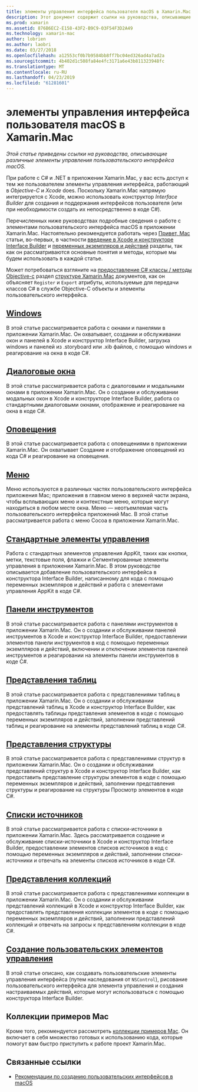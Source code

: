 ```yaml
---
title: элементы управления интерфейса пользователя macOS в Xamarin.Mac
description: Этот документ содержит ссылки на руководства, описывающие различные элементы управления пользовательского интерфейса для разработчиков Xamarin.Mac. Связанное содержимое смотрит на windows, диалоговые окна, оповещения, меню, панелей инструментов, представления таблиц, представления структуры и многое другое.
ms.prod: xamarin
ms.assetid: 876B6EC2-E158-43F2-B9C9-03F54F3D2A49
ms.technology: xamarin-mac
author: lobrien
ms.author: laobri
ms.date: 03/27/2018
ms.openlocfilehash: a12553cf0b7b9584bb8ff7bc04ed326ad4a7ad2a
ms.sourcegitcommit: 4b402d1c508fa84e4fc3171a6e43b811323948fc
ms.translationtype: MT
ms.contentlocale: ru-RU
ms.lasthandoff: 04/23/2019
ms.locfileid: "61281601"
---
```

# <a name="macos-user-interface-controls-in-xamarinmac"></a>элементы управления интерфейса пользователя macOS в Xamarin.Mac

_Этой статье приведены ссылки на руководства, описывающие различные элементы управления пользовательского интерфейса macOS._

При работе с C# и .NET в приложении Xamarin.Mac, у вас есть доступ к тем же пользователем элементы управления интерфейса, работающий в *Objective-C* и *Xcode* does. Поскольку Xamarin.Mac напрямую интегрируется с Xcode, можно использовать конструктор _Interface Builder_ для создания и поддержания интерфейсов пользователя (или при необходимости создать их непосредственно в коде C#).

Перечисленных ниже руководствах подробные сведения о работе с элементами пользовательского интерфейса macOS в приложении Xamarin.Mac. Настоятельно рекомендуется работать через [Привет, Mac](~/mac/get-started/hello-mac.md) статьи, во-первых, в частности [введение в Xcode и конструкторе Interface Builder](~/mac/get-started/hello-mac.md#introduction-to-xcode-and-interface-builder) и [переменных экземпляров и действий](~/mac/get-started/hello-mac.md#outlets-and-actions) разделы, так как он рассматриваются основные понятия и методы, которые мы будем использовать в каждой статье.

Может потребоваться взгляните на [предоставление C# классы / методы Objective-c](~/mac/internals/how-it-works.md#exposing-c-classes--methods-to-objective-c) раздел [структуре Xamarin.Mac](~/mac/internals/how-it-works.md) документов, как он объясняет `Register` и `Export` атрибуты, используемые для передачи классов C# в службе Objective-C объекты и элементы пользовательского интерфейса.

## <a name="windowsmacuser-interfacewindowmd"></a>[Windows](~/mac/user-interface/window.md)

В этой статье рассматривается работа с окнами и панелями в приложении Xamarin.Mac. Он охватывает, создании и обслуживании окон и панелей в Xcode и конструктор Interface Builder, загрузка windows и панелей из .storyboard или .xib файлов, с помощью windows и реагирование на окна в коде C#.

## <a name="dialogsmacuser-interfacedialogmd"></a>[Диалоговые окна](~/mac/user-interface/dialog.md)

В этой статье рассматривается работа с диалоговыми и модальными окнами в приложении Xamarin.Mac. Он о создании и обслуживании модальных окон в Xcode и конструкторе Interface Builder, работа со стандартными диалоговыми окнами, отображение и реагирование на окна в коде C#.

## <a name="alertsmacuser-interfacealertmd"></a>[Оповещения](~/mac/user-interface/alert.md)

В этой статье рассматривается работа с оповещениями в приложении Xamarin.Mac. Он охватывает Создание и отображение оповещений из кода C# и реагирование на оповещения.

## <a name="menusmacuser-interfacemenumd"></a>[Меню](~/mac/user-interface/menu.md)

Меню используются в различных частях пользовательского интерфейса приложения Mac; приложения в главном меню в верхней части экрана, чтобы всплывающих меню и контекстные меню, которые могут находиться в любом месте окна. Меню — неотъемлемая часть пользовательского интерфейса приложений Mac. В этой статье рассматривается работа с меню Cocoa в приложении Xamarin.Mac.

## <a name="standard-controlsmacuser-interfacestandard-controlsmd"></a>[Стандартные элементы управления](~/mac/user-interface/standard-controls.md)

Работа с стандартных элементов управления AppKit, таких как кнопки, метки, текстовые поля, флажки и Сегментированные элементы управления в приложении Xamarin.Mac. В этом руководстве описывается добавление пользовательского интерфейса в конструктора Interface Builder, написанному для кода с помощью переменных экземпляров и действий и работа с элементами управления AppKit в коде C#.

## <a name="toolbarsmacuser-interfacetoolbarmd"></a>[Панели инструментов](~/mac/user-interface/toolbar.md)

В этой статье рассматривается работа с панелями инструментов в приложении Xamarin.Mac. Он о создании и обслуживании панелей инструментов в Xcode и конструктор Interface Builder, предоставлении элементов панели инструментов в код с помощью переменных экземпляров и действий, включении и отключении элементов панелей инструментов и реагировании на элементы панели инструментов в коде C#.

## <a name="table-viewsmacuser-interfacetable-viewmd"></a>[Представления таблиц](~/mac/user-interface/table-view.md)

В этой статье рассматривается работа с представлениями таблиц в приложении Xamarin.Mac. Он о создании и обслуживании представлений таблиц в Xcode и конструктор Interface Builder, как предоставлять таблицы представления элементов в коде с помощью переменных экземпляров и действий, заполнении представлений таблиц и реагирование на элементы представлений таблиц в коде C#.

## <a name="outline-viewsmacuser-interfaceoutline-viewmd"></a>[Представления структуры](~/mac/user-interface/outline-view.md)

В этой статье рассматривается работа с представлениями структур в приложении Xamarin.Mac. Он о создании и обслуживании представлений структур в Xcode и конструктор Interface Builder, как предоставить представление структуры элементов в коде с помощью переменных экземпляров и действий, заполнении представления структуры и реагирование на структуры Просмотр элементов в коде C#.

## <a name="source-listsmacuser-interfacesource-listmd"></a>[Списки источников](~/mac/user-interface/source-list.md)

В этой статье рассматривается работа с списки-источники в приложении Xamarin.Mac. Здесь рассматривается создание и обслуживание списки-источники в Xcode и конструктор Interface Builder, предоставлении элементов списков источников в код с помощью переменных экземпляров и действий, заполнении списки-источники и отвечать на элементы списков источников в коде C#.

## <a name="collection-viewsmacuser-interfacecollection-viewmd"></a>[Представления коллекций](~/mac/user-interface/collection-view.md)

В этой статье рассматривается работа с представлениями коллекции в приложении Xamarin.Mac. Он о создании и обслуживании представлений коллекций в Xcode и конструктор Interface Builder, как предоставлять представления коллекции элементов в коде с помощью переменных экземпляров и действий, заполнении представлений коллекций и отвечать на запросы к представлениям коллекции в коде C#.

## <a name="creating-custom-controlsmacuser-interfacecustom-controlsmd"></a>[Создание пользовательских элементов управления](~/mac/user-interface/custom-controls.md)

В этой статье описано, как создавать пользовательские элементы управления интерфейса (путем наследования от `NSControl`), рисование пользовательского интерфейса для элемента управления и создания настраиваемых действий, которые могут использоваться с помощью конструктора Interface Builder.

## <a name="mac-samples-gallery"></a>Коллекции примеров Mac

Кроме того, рекомендуется рассмотреть [коллекции примеров Mac](https://developer.xamarin.com/samples/mac/all/). Он включает в себя множество готовых к использованию кода, которые помогут вам быстро приступить к работе проект Xamarin.Mac.

## <a name="related-links"></a>Связанные ссылки

- [Рекомендации по созданию пользовательских интерфейсов в macOS](https://developer.apple.com/macos/human-interface-guidelines/overview/themes/)
